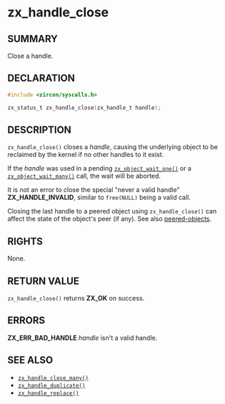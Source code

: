 # zx_handle_close

## SUMMARY

<!-- Contents of this heading updated by update-docs-from-fidl, do not edit. -->

Close a handle.

## DECLARATION

<!-- Contents of this heading updated by update-docs-from-fidl, do not edit. -->

```c
#include <zircon/syscalls.h>

zx_status_t zx_handle_close(zx_handle_t handle);
```

## DESCRIPTION

`zx_handle_close()` closes a *handle*, causing the underlying object to be
reclaimed by the kernel if no other handles to it exist.

If the *handle* was used in a pending [`zx_object_wait_one()`] or a
[`zx_object_wait_many()`] call, the wait will be aborted.

It is not an error to close the special "never a valid handle" **ZX_HANDLE_INVALID**,
similar to `free(NULL)` being a valid call.

Closing the last handle to a peered object using `zx_handle_close()` can affect
the state of the object's peer (if any).  See also
[peered-objects][peered-objects].

## RIGHTS

<!-- Contents of this heading updated by update-docs-from-fidl, do not edit. -->

None.

## RETURN VALUE

`zx_handle_close()` returns **ZX_OK** on success.

## ERRORS

**ZX_ERR_BAD_HANDLE**  *handle* isn't a valid handle.

## SEE ALSO

 - [`zx_handle_close_many()`]
 - [`zx_handle_duplicate()`]
 - [`zx_handle_replace()`]

<!-- Reference links -->
[peered-objects]: /docs/reference/kernel_objects/objects.md#peered-objects-and-the-peer-closed-state

<!-- References updated by update-docs-from-fidl, do not edit. -->

[`zx_handle_close_many()`]: handle_close_many.md
[`zx_handle_duplicate()`]: handle_duplicate.md
[`zx_handle_replace()`]: handle_replace.md
[`zx_object_wait_many()`]: object_wait_many.md
[`zx_object_wait_one()`]: object_wait_one.md
